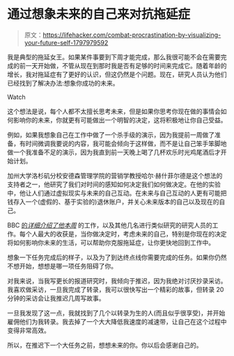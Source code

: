 # 通过想象未来的自己来对抗拖延症

> 原文：<https://lifehacker.com/combat-procrastination-by-visualizing-your-future-self-1797979592>

我是典型的拖延女王。如果某件事要到下周才能完成，那么我很可能不会在需要完成的前一天开始做，不管从现在到那时我是否有足够的时间来完成它。随着年龄的增长，我对拖延症有了更好的认识，但这仍然是个问题。现在，研究人员认为他们已经找到了解决办法:想象你成功的未来。

Watch

这个想法是说，每个人都不太擅长思考未来，但是如果你思考你现在做的事情会如何影响你的未来，你就更有可能做出一个明智的决定，这将积极地让你自己受益。

例如，如果我想象自己在工作中做了一个杀手级的演示，因为我提前一周做了准备，有时间微调我要说的内容，我可能会倾向于这样做，而不是让自己笨手笨脚地做一个我准备不足的演示，因为我直到前一天晚上喝了几杯欢乐时光鸡尾酒后才开始计划。

加州大学洛杉矶分校安德森管理学院的营销学教授哈尔·赫什菲尔德是这个想法的支持者之一，他研究了我们对时间的感知如何决定我们如何做决定。在他的实验中，他让人们通过虚拟现实与未来的自己互动。在未来与自己互动的人更有可能把钱存入一个(虚假的、基于实验的)退休账户，并关心未来版本的自己以及现在的自己。

BBC [的*详细介绍了他本周*](http://www.bbc.com/capital/story/20170728-a-novel-trick-to-beat-procrastination) 的工作，以及其他几名进行类似研究的研究人员的工作。每个人最大的收获是，当你做决定时，考虑未来的自己，特别是你现在的决定将如何影响你未来的生活，可以帮助你克服拖延症，让你更快地回到工作中。

想象一下任务完成后的样子，以及为了到达终点线你需要完成的任务。如果你仍然不想开始，想想是哪一项任务阻碍了你。

对我来说，当我写更长的报道研究时，我倾向于推迟，因为我绝对讨厌抄录采访。我喜欢做采访，一旦我完成了转录，我可以很快写出一个精彩的故事，但转录 20 分钟的采访会让我推迟几周写故事。

一旦我发现了这一点，我就找到了几个以转录为生的人(而且似乎很享受)，并开始雇佣他们为我转录。我去掉了一个大大降低我速度的减速带，让自己在这个过程中变得非常高效。

所以，在推迟下一个大任务之前，想想未来的你。你以后会感谢自己的。